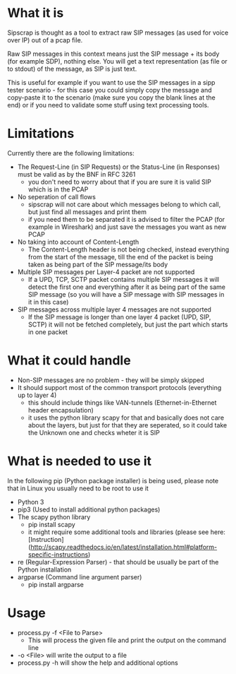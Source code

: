 # What it is

Sipscrap is thought as a tool to extract raw SIP messages (as used for voice over IP) out of a pcap file.

Raw SIP messages in this context means just the SIP message + its body (for example SDP), nothing else.
You will get a text representation (as file or to stdout) of the message, as SIP is just text.

This is useful for example if you want to use the SIP messages in a sipp tester scenario - for this case you could simply copy the message and copy-paste it to the scenario (make sure you copy the blank lines at the end) or if you need to validate some stuff using text processing tools.


# Limitations

Currently there are the following limitations:

* The Request-Line (in SIP Requests) or the Status-Line (in Responses) must be valid as by the BNF in RFC 3261
  * you don't need to worry about that if you are sure it is valid SIP which is in the PCAP
* No seperation of call flows
  * sipscrap will not care about which messages belong to which call, but just find all messages and print them
  * if you need them to be separated it is advised to filter the PCAP (for example in Wireshark) and just save the messages you want as new PCAP
* No taking into account of Content-Length
  * The Content-Length header is not being checked, instead everything from the start of the message, till the end of the packet is being taken as being part of the SIP message/its body
* Multiple SIP messages per Layer-4 packet are not supported
  * If a UPD, TCP, SCTP packet contains multiple SIP messages it will detect the first one and everything after it as being part of the same SIP message (so you will have a SIP message with SIP messages in it in this case)
* SIP messages across multiple layer 4 messages are not supported
  * If the SIP message is longer than one layer 4 packet (UPD, SIP, SCTP) it will not be fetched completely, but just the part which starts in one packet


# What it could handle

* Non-SIP messages are no problem - they will be simply skipped
* It should support most of the common transport protocols (everything up to layer 4)
  * this should include things like VAN-tunnels (Ethernet-in-Ethernet header encapsulation)
  * it uses the python library scapy for that and basically does not care about the layers, but just for that they are seperated, so it could take the Unknown one and checks wheter it is SIP 


# What is needed to use it

In the following pip (Python package installer) is being used, please note that in Linux you usually need to be root to use it


* Python 3
* pip3 (Used to install additional python packages)
* The scapy python library
  * pip install scapy
  * it might require some additional tools and libraries (please see here: [Instruction] (http://scapy.readthedocs.io/en/latest/installation.html#platform-specific-instructions)
* re (Regular-Expression Parser) - that should be usually be part of the Python installation
* argparse (Command line argument parser)
  * pip install argparse



# Usage

* process.py -f \<File to Parse\>
  * This will process the given file and print the output on the command line
* -o \<File\> will write the output to a file
* process.py -h will show the help and additional options
